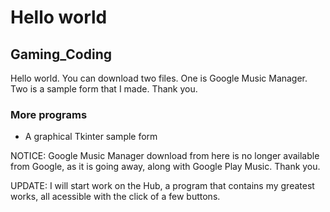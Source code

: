 


Hello world 
=======
## Gaming_Coding
Hello world.
You can download two files.
One is Google Music Manager.
Two is a sample form that I made.
Thank you.

### More programs
- A graphical Tkinter sample form

NOTICE:
Google Music Manager download from here is no longer available from Google, as it is going away, along with Google Play Music. Thank you.

UPDATE:
I will start work on the Hub, a program that contains my greatest works, all acessible with the click of a few buttons.

